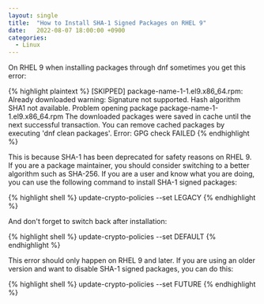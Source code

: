 ```yaml
---
layout: single
title:  "How to Install SHA-1 Signed Packages on RHEL 9"
date:   2022-08-07 18:00:00 +0900
categories: 
  - Linux
---
```

On RHEL 9 when installing packages through dnf sometimes you get this error:

{% highlight plaintext %}
[SKIPPED] package-name-1-1.el9.x86_64.rpm: Already downloaded
warning: Signature not supported. Hash algorithm SHA1 not available.
Problem opening package package-name-1-1.el9.x86_64.rpm
The downloaded packages were saved in cache until the next successful transaction.
You can remove cached packages by executing 'dnf clean packages'.
Error: GPG check FAILED
{% endhighlight %}

This is because SHA-1 has been deprecated for safety reasons on RHEL 9. If you are a package maintainer, you should consider switching to a better algorithm such as SHA-256. If you are a user and know what you are doing, you can use the following command to install SHA-1 signed packages:

{% highlight shell %}
update-crypto-policies --set LEGACY
{% endhighlight %}

And don't forget to switch back after installation:

{% highlight shell %}
update-crypto-policies --set DEFAULT
{% endhighlight %}

This error should only happen on RHEL 9 and later. If you are using an older version and want to disable SHA-1 signed packages, you can do this:

{% highlight shell %}
update-crypto-policies --set FUTURE
{% endhighlight %}

